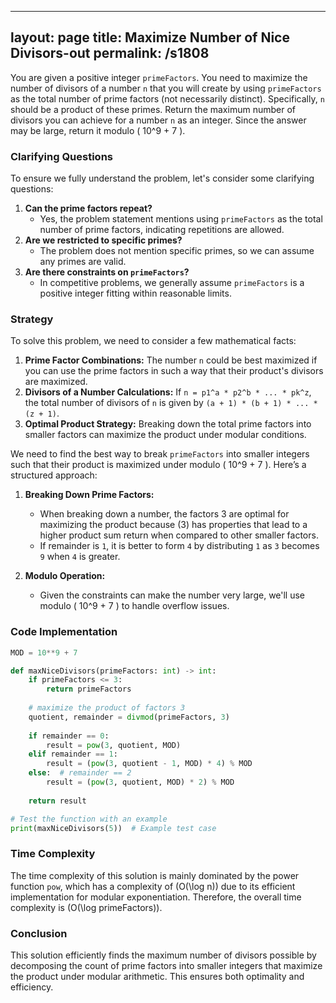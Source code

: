 
---
layout: page
title:  Maximize Number of Nice Divisors-out
permalink: /s1808
---

You are given a positive integer `primeFactors`. You need to maximize the number of divisors of a number `n` that you will create by using `primeFactors` as the total number of prime factors (not necessarily distinct). Specifically, `n` should be a product of these primes. Return the maximum number of divisors you can achieve for a number `n` as an integer. Since the answer may be large, return it modulo \( 10^9 + 7 \).

### Clarifying Questions

To ensure we fully understand the problem, let's consider some clarifying questions:
1. **Can the prime factors repeat?**
   - Yes, the problem statement mentions using `primeFactors` as the total number of prime factors, indicating repetitions are allowed.
2. **Are we restricted to specific primes?**
   - The problem does not mention specific primes, so we can assume any primes are valid.
3. **Are there constraints on `primeFactors`?**
   - In competitive problems, we generally assume `primeFactors` is a positive integer fitting within reasonable limits. 

### Strategy

To solve this problem, we need to consider a few mathematical facts:
1. **Prime Factor Combinations:** The number `n` could be best maximized if you can use the prime factors in such a way that their product's divisors are maximized.
2. **Divisors of a Number Calculations:** If `n = p1^a * p2^b * ... * pk^z`, the total number of divisors of `n` is given by `(a + 1) * (b + 1) * ... * (z + 1)`.
3. **Optimal Product Strategy:** Breaking down the total prime factors into smaller factors can maximize the product under modular conditions.

We need to find the best way to break `primeFactors` into smaller integers such that their product is maximized under modulo \( 10^9 + 7 \).
Here’s a structured approach:

1. **Breaking Down Prime Factors:**
   - When breaking down a number, the factors 3 are optimal for maximizing the product because \(3\) has properties that lead to a higher product sum return when compared to other smaller factors.
   - If remainder is `1`, it is better to form `4` by distributing `1` as `3` becomes `9` when `4` is greater.

2. **Modulo Operation:**
   - Given the constraints can make the number very large, we'll use modulo \( 10^9 + 7 \) to handle overflow issues.

### Code Implementation

```python
MOD = 10**9 + 7

def maxNiceDivisors(primeFactors: int) -> int:
    if primeFactors <= 3:
        return primeFactors
    
    # maximize the product of factors 3
    quotient, remainder = divmod(primeFactors, 3)
    
    if remainder == 0:
        result = pow(3, quotient, MOD)
    elif remainder == 1:
        result = (pow(3, quotient - 1, MOD) * 4) % MOD
    else:  # remainder == 2
        result = (pow(3, quotient, MOD) * 2) % MOD
    
    return result

# Test the function with an example
print(maxNiceDivisors(5))  # Example test case
```

### Time Complexity

The time complexity of this solution is mainly dominated by the power function `pow`, which has a complexity of \(O(\log n)\) due to its efficient implementation for modular exponentiation. Therefore, the overall time complexity is \(O(\log primeFactors)\).

### Conclusion

This solution efficiently finds the maximum number of divisors possible by decomposing the count of prime factors into smaller integers that maximize the product under modular arithmetic. This ensures both optimality and efficiency.